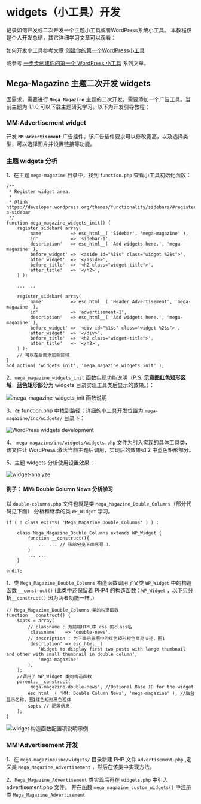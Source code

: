 # widgets（小工具）开发 #
记录如何开发或二次开发一个主题小工具或者WordPress系统小工具。
本教程仅是个人开发总结，其它详细学习文章可以观看：

如何开发小工具参考文章 [创建你的第一个WordPress小工具](https://www.wpdaxue.com/creat-your-first-wordpress-widget.html "创建你的第一个WordPress小工具")

或参考 [一步步创建你的第一个 WordPress 小工具](https://www.wpdaxue.com/series/creating-your-first-wordpress-widget/ "一步步创建你的第一个 WordPress 小工具") 系列文章。

## Mega-Magazine 主题二次开发 widgets ##
因需求，需要进行 **`Mega Magazine`** 主题的二次开发，需要添加一个广告工具。当前主题为 1.1.0,可以下载主题研究学习。以下为开发引导教程：

### MM:Advertisement widget ###
开发 **`MM:Advertisement`** 广告挂件。该广告插件要求可以修改宽高，以及选择类型，可以选择图片并设置链接等功能。



### 主题 widgets 分析 ###

1、在主题 `mega-magazine` 目录中，找到 `function.php` 查看小工具初始化函数：

	/**
	 * Register widget area.
	 *
	 * @link https://developer.wordpress.org/themes/functionality/sidebars/#registering-a-sidebar
	 */
	function mega_magazine_widgets_init() {
		register_sidebar( array(
			'name'          => esc_html__( 'Sidebar', 'mega-magazine' ),
			'id'            => 'sidebar-1',
			'description'   => esc_html__( 'Add widgets here.', 'mega-magazine' ),
			'before_widget' => '<aside id="%1$s" class="widget %2$s">',
			'after_widget'  => '</aside>',
			'before_title'  => '<h2 class="widget-title">',
			'after_title'   => '</h2>',
		) );
	
		... ...
	
		register_sidebar( array(
			'name'          => esc_html__( 'Header Advertisement', 'mega-magazine' ),
			'id'            => 'advertisement-1',
			'description'   => esc_html__( 'Add widgets here.', 'mega-magazine' ),
			'before_widget' => '<div id="%1$s" class="widget %2$s">',
			'after_widget'  => '</div>',
			'before_title'  => '<h2 class="widget-title">',
			'after_title'   => '</h2>',
		) );
		// 可以在后面添加新区域
	}
	add_action( 'widgets_init', 'mega_magazine_widgets_init' );

2、`mega_magazine_widgets_init` 函数实现功能说明（P.S. **示意图红色矩形区域**，**蓝色矩形部分**为 widgets 目录实现工具类后显示的效果。）：

![mega_magazine_widgets_init 函数说明](https://i.imgur.com/NCaUQZX.png)


3、在 function.php 中找到路径；详细的小工具开发位置为 `mega-magazine/inc/widgets/` 目录下：

![WordPress widgets development](https://i.imgur.com/Tk0nDme.png)

4、 `mega-magazine/inc/widgets/widgets.php` 文件为引入实现的具体工具类，该文件让 WordPress 激活当前主题后调用，实现后的效果如 2 中蓝色矩形部分。

5、主题 widgets 分析使用设置效果：

![widget-analyze](https://i.imgur.com/Jqg0sW1.png)

#### 例子： MM: Double Column News 分析学习 ####
以 `double-columns.php` 文件也就是类 `Mega_Magazine_Double_Columns`（部分代码见下面） 分析和继承的类 `WP_Widget` 学习。

	if ( ! class_exists( 'Mega_Magazine_Double_Columns' ) ) :

		class Mega_Magazine_Double_Columns extends WP_Widget {
			function __construct(){
				... ... // 该部分见下面序号 1、
			}
			... ...  
		}
	
	endif;

1、类 `Mega_Magazine_Double_Columns` 构造函数调用了父类 `WP_Widget` 中的构造函数 `__construct()` (此类中还保留着 PHP4 的构造函数：`WP_Widget` ，以下只分析`__construct()`,因为两者功能一样。)

	// Mega_Magazine_Double_Columns 类的构造函数
	function __construct() {
		$opts = array(
			// classname : 为前端HTML中 css 的class名
			'classname'   => 'double-news',
			// description : 为下面示意图中的红色矩形橙色高亮描述，图1
			'description' => esc_html__( 
				'Widget to display first two posts with large thumbnail and other with small thumbnail in double column', 
				'mega-magazine' 
			),
		);
		//调用了 WP_Widget 类的构造函数
		parent::__construct( 
			'mega-magazine-double-news', //Optional Base ID for the widget
			esc_html__( 'MM: Double Column News', 'mega-magazine' ), //后台显示名称，图1红色矩形黑色粗体
			$opts // 配置信息
		);
	}

![widget 构造函数配置项说明示例](https://i.imgur.com/eTrTiRN.png "图1")

### MM:Advertisement 开发 ###
1、在 `mega-magazine/inc/widgets/` 目录新建 PHP 文件 `advertisement.php` ,定义类 `Mega_Magazine_Advertisement` ，然后在该类中实现方法。

2、`Mega_Magazine_Advertisement` 类实现后再在 `widgets.php` 中引入 advertisement.php 文件。
并在函数 `mega_magazine_custom_widgets()` 中注册类 `Mega_Magazine_Advertisement`

